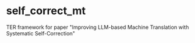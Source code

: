 # self_correct_mt
TER framework for paper "Improving LLM-based Machine Translation with Systematic Self-Correction"
